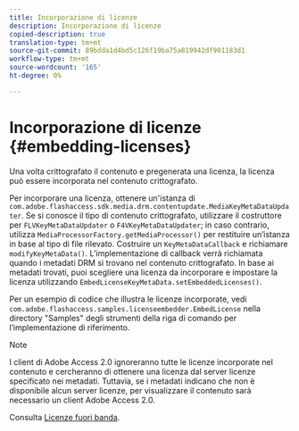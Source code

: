 ```yaml
---
title: Incorporazione di licenze
description: Incorporazione di licenze
copied-description: true
translation-type: tm+mt
source-git-commit: 89bdda1d4bd5c126f19ba75a819942df901183d1
workflow-type: tm+mt
source-wordcount: '165'
ht-degree: 0%

---
```



# Incorporazione di licenze {#embedding-licenses}

Una volta crittografato il contenuto e pregenerata una licenza, la licenza può essere incorporata nel contenuto crittografato.

Per incorporare una licenza, ottenere un&#39;istanza di `com.adobe.flashaccess.sdk.media.drm.contentupdate.MediaKeyMetaDataUpdater`. Se si conosce il tipo di contenuto crittografato, utilizzare il costruttore per `FLVKeyMetaDataUpdater` o `F4VKeyMetaDataUpdater`; in caso contrario, utilizza `MediaProcessorFactory.getMediaProcessor()` per restituire un’istanza in base al tipo di file rilevato. Costruire un `KeyMetaDataCallback` e richiamare `modifyKeyMetaData()`. L’implementazione di callback verrà richiamata quando i metadati DRM si trovano nel contenuto crittografato. In base ai metadati trovati, puoi scegliere una licenza da incorporare e impostare la licenza utilizzando `EmbedLicenseKeyMetaData.setEmbeddedLicenses()`.

Per un esempio di codice che illustra le licenze incorporate, vedi `com.adobe.flashaccess.samples.licenseembedder.EmbedLicense` nella directory &quot;Samples&quot; degli strumenti della riga di comando per l’implementazione di riferimento.

>[!NOTE]
>
>I client di Adobe Access 2.0 ignoreranno tutte le licenze incorporate nel contenuto e cercheranno di ottenere una licenza dal server licenze specificato nei metadati. Tuttavia, se i metadati indicano che non è disponibile alcun server licenze, per visualizzare il contenuto sarà necessario un client Adobe Access 2.0.

Consulta [Licenze fuori banda](../../aaxs-protecting-content/content-introduction/packaging-options/content-out-of-band-licenses.md).
